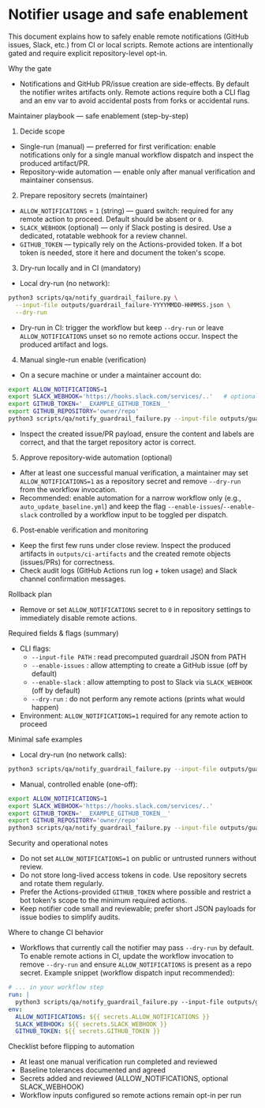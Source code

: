 # Notifier usage and safe enablement

This document explains how to safely enable remote notifications (GitHub issues, Slack, etc.) from CI or local scripts. Remote actions are intentionally gated and require explicit repository-level opt-in.

Why the gate
- Notifications and GitHub PR/issue creation are side-effects. By default the notifier writes artifacts only. Remote actions require both a CLI flag and an env var to avoid accidental posts from forks or accidental runs.

Maintainer playbook — safe enablement (step-by-step)

1) Decide scope
- Single-run (manual) — preferred for first verification: enable notifications only for a single manual workflow dispatch and inspect the produced artifact/PR.
- Repository-wide automation — enable only after manual verification and maintainer consensus.

2) Prepare repository secrets (maintainer)
- `ALLOW_NOTIFICATIONS` = `1` (string) — guard switch: required for any remote action to proceed. Default should be absent or `0`.
- `SLACK_WEBHOOK` (optional) — only if Slack posting is desired. Use a dedicated, rotatable webhook for a review channel.
- `GITHUB_TOKEN` — typically rely on the Actions-provided token. If a bot token is needed, store it here and document the token's scope.

3) Dry-run locally and in CI (mandatory)
- Local dry-run (no network):

```bash
python3 scripts/qa/notify_guardrail_failure.py \
  --input-file outputs/guardrail_failure-YYYYMMDD-HHMMSS.json \
  --dry-run
```

- Dry-run in CI: trigger the workflow but keep `--dry-run` or leave `ALLOW_NOTIFICATIONS` unset so no remote actions occur. Inspect the produced artifact and logs.

4) Manual single-run enable (verification)
- On a secure machine or under a maintainer account do:

```bash
export ALLOW_NOTIFICATIONS=1
export SLACK_WEBHOOK='https://hooks.slack.com/services/..'   # optional
export GITHUB_TOKEN='__EXAMPLE_GITHUB_TOKEN__'
export GITHUB_REPOSITORY='owner/repo'
python3 scripts/qa/notify_guardrail_failure.py --input-file outputs/guardrail_failure-YYYYMMDD-HHMMSS.json --enable-issues --enable-slack
```

- Inspect the created issue/PR payload, ensure the content and labels are correct, and that the target repository actor is correct.

5) Approve repository-wide automation (optional)
- After at least one successful manual verification, a maintainer may set `ALLOW_NOTIFICATIONS=1` as a repository secret and remove `--dry-run` from the workflow invocation.
- Recommended: enable automation for a narrow workflow only (e.g., `auto_update_baseline.yml`) and keep the flag `--enable-issues`/`--enable-slack` controlled by a workflow input to be toggled per dispatch.

6) Post‑enable verification and monitoring
- Keep the first few runs under close review. Inspect the produced artifacts in `outputs/ci-artifacts` and the created remote objects (issues/PRs) for correctness.
- Check audit logs (GitHub Actions run log + token usage) and Slack channel confirmation messages.

Rollback plan
- Remove or set `ALLOW_NOTIFICATIONS` secret to `0` in repository settings to immediately disable remote actions.

Required fields & flags (summary)
- CLI flags:
  - `--input-file PATH` : read precomputed guardrail JSON from PATH
  - `--enable-issues` : allow attempting to create a GitHub issue (off by default)
  - `--enable-slack` : allow attempting to post to Slack via `SLACK_WEBHOOK` (off by default)
  - `--dry-run` : do not perform any remote actions (prints what would happen)
- Environment: `ALLOW_NOTIFICATIONS=1` required for any remote action to proceed

Minimal safe examples

- Local dry-run (no network calls):

```bash
python3 scripts/qa/notify_guardrail_failure.py --input-file outputs/guardrail_failure-20250920-021225.json --dry-run
```

- Manual, controlled enable (one-off):

```bash
export ALLOW_NOTIFICATIONS=1
export SLACK_WEBHOOK='https://hooks.slack.com/services/..'
export GITHUB_TOKEN='__EXAMPLE_GITHUB_TOKEN__'
export GITHUB_REPOSITORY='owner/repo'
python3 scripts/qa/notify_guardrail_failure.py --input-file outputs/guardrail_failure-20250920-021225.json --enable-issues --enable-slack
```

Security and operational notes
- Do not set `ALLOW_NOTIFICATIONS=1` on public or untrusted runners without review.
- Do not store long-lived access tokens in code. Use repository secrets and rotate them regularly.
- Prefer the Actions-provided `GITHUB_TOKEN` where possible and restrict a bot token's scope to the minimum required actions.
- Keep notifier code small and reviewable; prefer short JSON payloads for issue bodies to simplify audits.

Where to change CI behavior
- Workflows that currently call the notifier may pass `--dry-run` by default. To enable remote actions in CI, update the workflow invocation to remove `--dry-run` and ensure `ALLOW_NOTIFICATIONS` is present as a repo secret. Example snippet (workflow dispatch input recommended):

```yaml
# ... in your workflow step
run: |
  python3 scripts/qa/notify_guardrail_failure.py --input-file outputs/guardrail_failure.json --enable-issues --enable-slack
env:
  ALLOW_NOTIFICATIONS: ${{ secrets.ALLOW_NOTIFICATIONS }}
  SLACK_WEBHOOK: ${{ secrets.SLACK_WEBHOOK }}
  GITHUB_TOKEN: ${{ secrets.GITHUB_TOKEN }}
```

Checklist before flipping to automation
- At least one manual verification run completed and reviewed
- Baseline tolerances documented and agreed
- Secrets added and reviewed (ALLOW_NOTIFICATIONS, optional SLACK_WEBHOOK)
- Workflow inputs configured so remote actions remain opt-in per run
